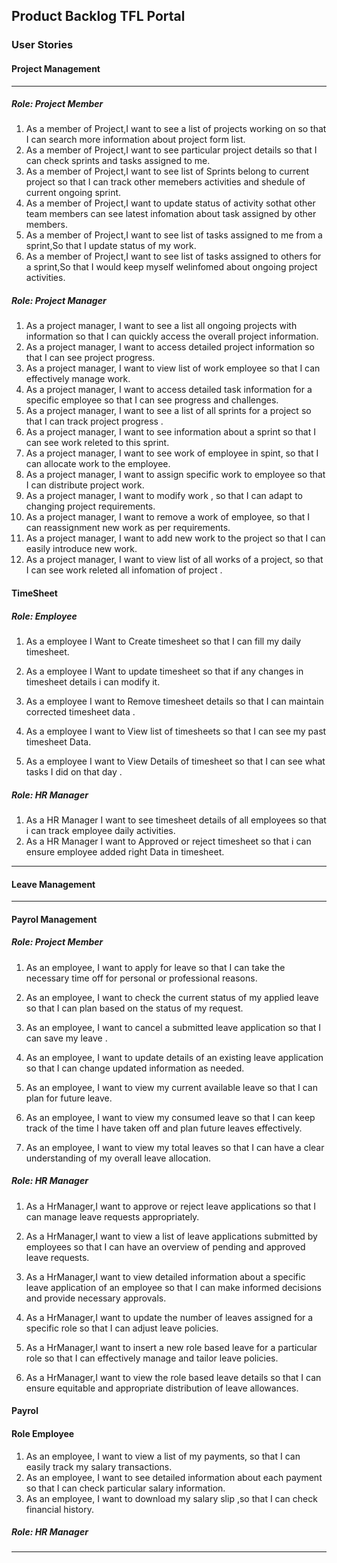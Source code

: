 ## Product Backlog TFL Portal
### User Stories

#### Project Management

<hr/>

##### Role: Project Member
1. As a member of Project,I want to see a list of projects working on so that I can search more information about project form list.
2. As a member of Project,I want to see particular project details so that I can check sprints and tasks assigned to me.
3. As a member of Project,I want to see list of Sprints belong to current project so that I can track other memebers activities and shedule of current ongoing sprint.
4. As a member of Project,I want to update status of activity sothat other team members can see latest infomation about task assigned by other members.
5. As a member of Project,I want to see list of tasks assigned to me from a sprint,So that I update status of my work.
6. As a member of Project,I want to see list of tasks assigned to others for a sprint,So that I would keep myself welinfomed about ongoing project activities.

##### Role: Project Manager
1. As a project manager, I want to see a list  all ongoing projects with information so that I can quickly access the overall project information.
2. As a project manager, I want to access detailed project information so that I can see project progress.
3. As a project manager, I want to view  list of work  employee so that I can effectively manage work.
4. As a project manager, I want to access detailed task information for a specific employee so that I can see progress and challenges.
5. As a project manager, I want to see a list of all sprints for a project so that I can track project progress .
6. As a project manager, I want to see  information about a sprint so that I can see work releted to this sprint.
7. As a project manager, I want to see work of employee in spint, so that I can allocate work to the employee.
8. As a project manager, I want to assign specific work to employee so that I can  distribute project work.
9. As a project manager, I want to modify work , so that I can adapt to changing project requirements.
10. As a project manager, I want to remove a work of employee, so that I can reassignment new work as per requirements.
11. As a project manager, I want  to add new work to the project so that I can easily introduce new work.
12. As a project manager, I want to view  list of all works of  a project, so that I can see work releted all infomation of project .
 



#### TimeSheet

##### Role: Employee
1. As a employee I Want to Create timesheet so that I can fill my daily timesheet.

2. As a employee I Want to update timesheet so that if any changes in timesheet details i can modify it.

3. As a employee I want to Remove timesheet details so that I can maintain corrected timesheet data .

4. As a employee I want to View list of timesheets  so that I can see my past timesheet Data.

5. As a employee I want to View Details of  timesheet so that I can see what tasks I did on that day .
 


##### Role: HR Manager
 1. As a HR Manager I want  to see timesheet details of all employees so that i can track employee daily activities.
 2. As a HR Manager I want to Approved or reject timesheet so that i can ensure employee added right Data  in timesheet.

<hr/>

#### Leave Management

<hr/>


#### Payrol Management
##### Role: Project Member
1. As an employee, I want to apply for leave so that I can take the necessary time off 
for personal or professional reasons.
 
2. As an employee, I want to check the current status of my applied leave so that
I can plan based on the status of my request.
 
3. As an employee, I want to cancel a submitted leave application so that I can save my leave .
 
4. As an employee, I want to update details of an existing leave application so that 
I can change updated information as needed.
 
5. As an employee, I want to view my current available leave so that I can plan for future leave.
 
6. As an employee, I want to view my consumed leave so that I can keep track of the time I have taken off and plan future leaves effectively.
 
7. As an employee, I want to view my total leaves so that I can have a clear understanding of my overall leave allocation.


##### Role: HR Manager
1. As a HrManager,I want to approve or reject leave applications so that I can manage leave requests appropriately.

2. As a HrManager,I want to view a list of leave applications submitted by employees
so that I can have an overview of pending and approved leave requests.

3. As a HrManager,I want to view detailed information about a specific leave application of an employee so that I can make informed decisions and provide necessary approvals.

4. As a HrManager,I want to update the number of leaves assigned for a specific role so that I can adjust leave policies.

5. As a HrManager,I want to insert a new role based leave  for a particular role
so that  I can effectively manage and tailor leave policies.

6. As a HrManager,I want to view the role based leave details so that I can ensure equitable and appropriate distribution of leave allowances.

#### Payrol


#### Role Employee
1. As an employee, I want to view a list of my payments, so that I can easily track my salary transactions.
2. As an employee, I want to see detailed information about each payment so that I can check particular salary information.
3. As an employee, I want to download my salary slip ,so that I can check financial history.


##### Role: HR Manager
<hr/>









